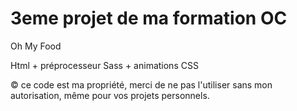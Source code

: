 # 3eme projet de ma formation OC

Oh My Food 

Html + préprocesseur Sass + animations CSS


© ce code est ma propriété, merci de ne pas l'utiliser sans mon autorisation, même pour vos projets personnels.
